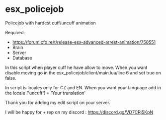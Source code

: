 # esx_policejob

Policejob with hardest cuff/uncuff animation

Required: 
- https://forum.cfx.re/t/release-esx-advanced-arrest-animation/750551
- Brain
- Server
- Database

In this script when player cuff he have allow to move. When you want disable moving go in the esx_policejob/client/main.lua/line 6 and set true on false.


In script is locales only for CZ and EN. When you want your language add in the locale ['uncuff'] = 'Your translation'

Thank you for adding my edit script on your server.

I will be happy for + rep on my discord : https://discord.gg/VD7CRj5KpN
